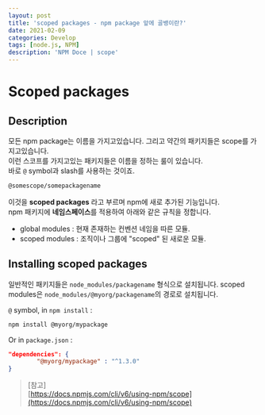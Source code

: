 ```yaml
---
layout: post
title: 'scoped packages - npm package 앞에 골뱅이란?'
date: 2021-02-09
categories: Develop
tags: [node.js, NPM]
description: 'NPM Doce | scope'
---
```


# Scoped packages

## Description

모든 npm package는 이름을 가지고있습니다. 그리고 약간의 패키지들은 scope를 가지고있습니다. <br>
이런 스코프를 가지고있는 패키지들은 이름을 정하는 룰이 있습니다. <br>
바로 `@` symbol과 slash를 사용하는 것이죠.

```bash
@somescope/somepackagename
```

이것을 **scoped packages** 라고 부르며 npm에 새로 추가된 기능입니다.<br>
npm 패키지에 **네임스페이스**를 적용하여 아래와 같은 규칙을 정합니다.
- global modules : 현재 존재하는 컨벤션 네임을 따른 모듈.
- scoped modules : 조직이나 그룹에 "scoped" 된 새로운 모듈.

## Installing scoped packages

일반적인 패키지들은 `node_modules/packagename` 형식으로 설치됩니다. scoped modules은 `node_modules/@myorg/packagename`의 경로로 설치됩니다.

`@` symbol, in `npm install` : 
```bash
npm install @myorg/mypackage
```
Or in `package.json` : 
```json
"dependencies": {
        "@myorg/mypackage" : "^1.3.0"
}
```

> [참고] <br>
> [https://docs.npmjs.com/cli/v6/using-npm/scope](https://docs.npmjs.com/cli/v6/using-npm/scope)